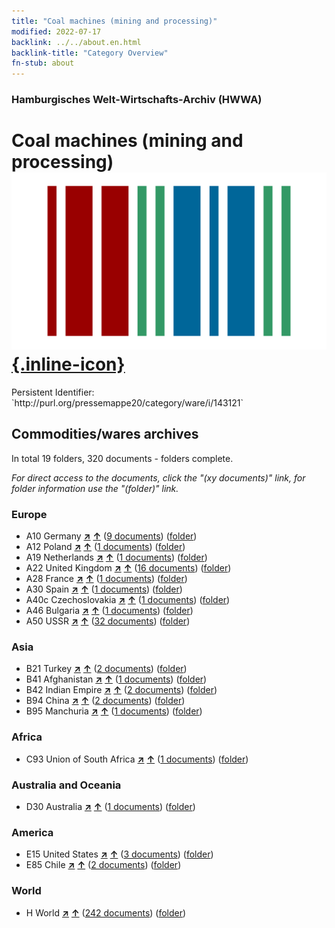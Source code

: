```yaml
---
title: "Coal machines (mining and processing)"
modified: 2022-07-17
backlink: ../../about.en.html
backlink-title: "Category Overview"
fn-stub: about
---
```


### Hamburgisches Welt-Wirtschafts-Archiv (HWWA)

# Coal machines (mining and processing) &#160; [![Wikidata](/images/Wikidata-logo.svg "Wikidata"){.inline-icon}](http://www.wikidata.org/entity/Q113376052)

<div class="hint">Persistent Identifier: `http://purl.org/pressemappe20/category/ware/i/143121`</div>







## Commodities/wares archives





In total 19 folders, 320 documents - folders complete.

_For direct access to the documents, click the "(xy documents)" link, for folder information use the "(folder)" link._



### Europe

- A10 Germany [**&nearr;**](../../../geo/i/126128/about.en.html "Germany (all folders)") [**&uarr;**](../../../geo/about.en.html#A10 "Country category system") (<a href="https://pm20.zbw.eu/iiifview/folder/wa/143121,126128" title="about: Coal machines (mining and processing) : Germany" target="_blank">9 documents</a>) ([folder](../../../../folder/wa/1431xx/143121/1261xx/126128/about.en.html))
- A12 Poland [**&nearr;**](../../../geo/i/140962/about.en.html "Poland (all folders)") [**&uarr;**](../../../geo/about.en.html#A12 "Country category system") (<a href="https://pm20.zbw.eu/iiifview/folder/wa/143121,140962" title="about: Coal machines (mining and processing) : Poland" target="_blank">1 documents</a>) ([folder](../../../../folder/wa/1431xx/143121/1409xx/140962/about.en.html))
- A19 Netherlands [**&nearr;**](../../../geo/i/140970/about.en.html "Netherlands (all folders)") [**&uarr;**](../../../geo/about.en.html#A19 "Country category system") (<a href="https://pm20.zbw.eu/iiifview/folder/wa/143121,140970" title="about: Coal machines (mining and processing) : Netherlands" target="_blank">1 documents</a>) ([folder](../../../../folder/wa/1431xx/143121/1409xx/140970/about.en.html))
- A22 United Kingdom [**&nearr;**](../../../geo/i/140974/about.en.html "United Kingdom (all folders)") [**&uarr;**](../../../geo/about.en.html#A22 "Country category system") (<a href="https://pm20.zbw.eu/iiifview/folder/wa/143121,140974" title="about: Coal machines (mining and processing) : United Kingdom" target="_blank">16 documents</a>) ([folder](../../../../folder/wa/1431xx/143121/1409xx/140974/about.en.html))
- A28 France [**&nearr;**](../../../geo/i/140982/about.en.html "France (all folders)") [**&uarr;**](../../../geo/about.en.html#A28 "Country category system") (<a href="https://pm20.zbw.eu/iiifview/folder/wa/143121,140982" title="about: Coal machines (mining and processing) : France" target="_blank">1 documents</a>) ([folder](../../../../folder/wa/1431xx/143121/1409xx/140982/about.en.html))
- A30 Spain [**&nearr;**](../../../geo/i/140984/about.en.html "Spain (all folders)") [**&uarr;**](../../../geo/about.en.html#A30 "Country category system") (<a href="https://pm20.zbw.eu/iiifview/folder/wa/143121,140984" title="about: Coal machines (mining and processing) : Spain" target="_blank">1 documents</a>) ([folder](../../../../folder/wa/1431xx/143121/1409xx/140984/about.en.html))
- A40c Czechoslovakia [**&nearr;**](../../../geo/i/141022/about.en.html "Czechoslovakia (all folders)") [**&uarr;**](../../../geo/about.en.html#A40c "Country category system") (<a href="https://pm20.zbw.eu/iiifview/folder/wa/143121,141022" title="about: Coal machines (mining and processing) : Czechoslovakia" target="_blank">1 documents</a>) ([folder](../../../../folder/wa/1431xx/143121/1410xx/141022/about.en.html))
- A46 Bulgaria [**&nearr;**](../../../geo/i/141039/about.en.html "Bulgaria (all folders)") [**&uarr;**](../../../geo/about.en.html#A46 "Country category system") (<a href="https://pm20.zbw.eu/iiifview/folder/wa/143121,141039" title="about: Coal machines (mining and processing) : Bulgaria" target="_blank">1 documents</a>) ([folder](../../../../folder/wa/1431xx/143121/1410xx/141039/about.en.html))
- A50 USSR [**&nearr;**](../../../geo/i/141043/about.en.html "USSR (all folders)") [**&uarr;**](../../../geo/about.en.html#A50 "Country category system") (<a href="https://pm20.zbw.eu/iiifview/folder/wa/143121,141043" title="about: Coal machines (mining and processing) : USSR" target="_blank">32 documents</a>) ([folder](../../../../folder/wa/1431xx/143121/1410xx/141043/about.en.html))

### Asia

- B21 Turkey [**&nearr;**](../../../geo/i/141111/about.en.html "Turkey (all folders)") [**&uarr;**](../../../geo/about.en.html#B21 "Country category system") (<a href="https://pm20.zbw.eu/iiifview/folder/wa/143121,141111" title="about: Coal machines (mining and processing) : Turkey" target="_blank">2 documents</a>) ([folder](../../../../folder/wa/1431xx/143121/1411xx/141111/about.en.html))
- B41 Afghanistan [**&nearr;**](../../../geo/i/141188/about.en.html "Afghanistan (all folders)") [**&uarr;**](../../../geo/about.en.html#B41 "Country category system") (<a href="https://pm20.zbw.eu/iiifview/folder/wa/143121,141188" title="about: Coal machines (mining and processing) : Afghanistan" target="_blank">1 documents</a>) ([folder](../../../../folder/wa/1431xx/143121/1411xx/141188/about.en.html))
- B42 Indian Empire [**&nearr;**](../../../geo/i/141189/about.en.html "Indian Empire (all folders)") [**&uarr;**](../../../geo/about.en.html#B42 "Country category system") (<a href="https://pm20.zbw.eu/iiifview/folder/wa/143121,141189" title="about: Coal machines (mining and processing) : Indian Empire" target="_blank">2 documents</a>) ([folder](../../../../folder/wa/1431xx/143121/1411xx/141189/about.en.html))
- B94 China [**&nearr;**](../../../geo/i/141253/about.en.html "China (all folders)") [**&uarr;**](../../../geo/about.en.html#B94 "Country category system") (<a href="https://pm20.zbw.eu/iiifview/folder/wa/143121,141253" title="about: Coal machines (mining and processing) : China" target="_blank">2 documents</a>) ([folder](../../../../folder/wa/1431xx/143121/1412xx/141253/about.en.html))
- B95 Manchuria [**&nearr;**](../../../geo/i/141258/about.en.html "Manchuria (all folders)") [**&uarr;**](../../../geo/about.en.html#B95 "Country category system") (<a href="https://pm20.zbw.eu/iiifview/folder/wa/143121,141258" title="about: Coal machines (mining and processing) : Manchuria" target="_blank">1 documents</a>) ([folder](../../../../folder/wa/1431xx/143121/1412xx/141258/about.en.html))

### Africa

- C93 Union of South Africa [**&nearr;**](../../../geo/i/141454/about.en.html "Union of South Africa (all folders)") [**&uarr;**](../../../geo/about.en.html#C93 "Country category system") (<a href="https://pm20.zbw.eu/iiifview/folder/wa/143121,141454" title="about: Coal machines (mining and processing) : Union of South Africa" target="_blank">1 documents</a>) ([folder](../../../../folder/wa/1431xx/143121/1414xx/141454/about.en.html))

### Australia and Oceania

- D30 Australia [**&nearr;**](../../../geo/i/141621/about.en.html "Australia (all folders)") [**&uarr;**](../../../geo/about.en.html#D30 "Country category system") (<a href="https://pm20.zbw.eu/iiifview/folder/wa/143121,141621" title="about: Coal machines (mining and processing) : Australia" target="_blank">1 documents</a>) ([folder](../../../../folder/wa/1431xx/143121/1416xx/141621/about.en.html))

### America

- E15 United States [**&nearr;**](../../../geo/i/141653/about.en.html "United States (all folders)") [**&uarr;**](../../../geo/about.en.html#E15 "Country category system") (<a href="https://pm20.zbw.eu/iiifview/folder/wa/143121,141653" title="about: Coal machines (mining and processing) : United States" target="_blank">3 documents</a>) ([folder](../../../../folder/wa/1431xx/143121/1416xx/141653/about.en.html))
- E85 Chile [**&nearr;**](../../../geo/i/141691/about.en.html "Chile (all folders)") [**&uarr;**](../../../geo/about.en.html#E85 "Country category system") (<a href="https://pm20.zbw.eu/iiifview/folder/wa/143121,141691" title="about: Coal machines (mining and processing) : Chile" target="_blank">2 documents</a>) ([folder](../../../../folder/wa/1431xx/143121/1416xx/141691/about.en.html))

### World

- H World [**&nearr;**](../../../geo/i/141728/about.en.html "World (all folders)") [**&uarr;**](../../../geo/about.en.html#H "Country category system") (<a href="https://pm20.zbw.eu/iiifview/folder/wa/143121,141728" title="about: Coal machines (mining and processing) : World" target="_blank">242 documents</a>) ([folder](../../../../folder/wa/1431xx/143121/1417xx/141728/about.en.html))








